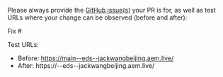 Please always provide the [GitHub issue(s)](../issues) your PR is for, as well as test URLs where your change can be observed (before and after):

Fix #<gh-issue-id>

Test URLs:
- Before: https://main--eds--jackwangbeijing.aem.live/
- After: https://<branch>--eds--jackwangbeijing.aem.live/
